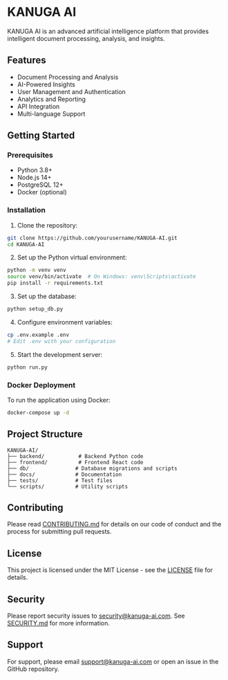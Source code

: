 # KANUGA AI

KANUGA AI is an advanced artificial intelligence platform that provides intelligent document processing, analysis, and insights.

## Features

- Document Processing and Analysis
- AI-Powered Insights
- User Management and Authentication
- Analytics and Reporting
- API Integration
- Multi-language Support

## Getting Started

### Prerequisites

- Python 3.8+
- Node.js 14+
- PostgreSQL 12+
- Docker (optional)

### Installation

1. Clone the repository:
```bash
git clone https://github.com/yourusername/KANUGA-AI.git
cd KANUGA-AI
```

2. Set up the Python virtual environment:
```bash
python -m venv venv
source venv/bin/activate  # On Windows: venv\Scripts\activate
pip install -r requirements.txt
```

3. Set up the database:
```bash
python setup_db.py
```

4. Configure environment variables:
```bash
cp .env.example .env
# Edit .env with your configuration
```

5. Start the development server:
```bash
python run.py
```

### Docker Deployment

To run the application using Docker:

```bash
docker-compose up -d
```

## Project Structure

```
KANUGA-AI/
├── backend/           # Backend Python code
├── frontend/          # Frontend React code
├── db/               # Database migrations and scripts
├── docs/             # Documentation
├── tests/            # Test files
└── scripts/          # Utility scripts
```

## Contributing

Please read [CONTRIBUTING.md](CONTRIBUTING.md) for details on our code of conduct and the process for submitting pull requests.

## License

This project is licensed under the MIT License - see the [LICENSE](LICENSE) file for details.

## Security

Please report security issues to security@kanuga-ai.com. See [SECURITY.md](SECURITY.md) for more information.

## Support

For support, please email support@kanuga-ai.com or open an issue in the GitHub repository. 